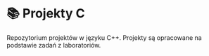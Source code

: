# 📚 Projekty C

Repozytorium projektów w języku C++. Projekty są opracowane na podstawie zadań z laboratoriów.
